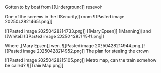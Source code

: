 Gotten to by boat from [[Underground]] resevoir


One of the screens in the [[Security]] room
![[Pasted image 20250428214651.png]]

![[Pasted image 20250428214733.png]]
[[Mary Epsen]] [[Manning]] and [[White]]
![[Pasted image 20250428214541.png]]

Where [[Mary Epsen]] went
![[Pasted image 20250428214944.png]]
![[Pasted image 20250428214952.png]]
The plan for stealing the crown

![[Pasted image 20250428215105.png]]
Metro map, can the train somehow be called?
![[Train Map.png]]
